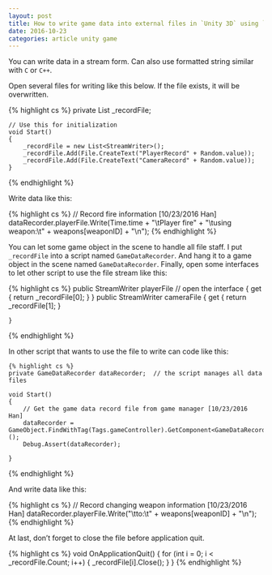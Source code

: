 ```yaml
---
layout: post
title: How to write game data into external files in `Unity 3D` using `C#`
date: 2016-10-23
categories: article unity game
---
```


<!--more-->
You can write data in a stream form. Can also use formatted string similar with `C` or `C++`.

Open several files for writing like this below. If the file exists, it will be overwritten.

{% highlight cs %}
    private List<StreamWriter> _recordFile;

    // Use this for initialization
    void Start()
    {
        _recordFile = new List<StreamWriter>();
        _recordFile.Add(File.CreateText("PlayerRecord" + Random.value));
        _recordFile.Add(File.CreateText("CameraRecord" + Random.value));
    }
{% endhighlight %}

Write data like this:

{% highlight cs %}
        // Record fire information [10/23/2016 Han]
        dataRecorder.playerFile.Write(Time.time + "\tPlayer fire" + "\tusing weapon:\t" + weapons[weaponID] + "\n");
{% endhighlight %}

You can let some game object in the scene to handle all file staff. I put `_recordFile` into a script named `GameDataRecorder`. And hang it to a game object in the scene named `GameDataRecorder`. Finally, open some interfaces to let other script to use the file stream like this:

{% highlight cs %}
    public StreamWriter playerFile      // open the interface
    {
        get
        {
            return _recordFile[0];
        }
    }
    public StreamWriter cameraFile
    {
        get
        {
            return _recordFile[1];
        }

    }
{% endhighlight %}

In other script that wants to use the file to write can code like this:

	{% highlight cs %}
    private GameDataRecorder dataRecorder;  // the script manages all data files

    void Start()
    {
        // Get the game data record file from game manager [10/23/2016 Han]
        dataRecorder = GameObject.FindWithTag(Tags.gameController).GetComponent<GameDataRecorder>();
        Debug.Assert(dataRecorder);

    }
{% endhighlight %}

And write data like this:

{% highlight cs %}
        // Record changing weapon information [10/23/2016 Han]
        dataRecorder.playerFile.Write("\tto:\t" + weapons[weaponID] + "\n");
{% endhighlight %}

At last, don’t forget to close the file before application quit.

{% highlight cs %}
    void OnApplicationQuit()
    {
        for (int i = 0; i < _recordFile.Count; i++)
        {
            _recordFile[i].Close();
        }
    }
{% endhighlight %}


<script>
  (function(i,s,o,g,r,a,m){i['GoogleAnalyticsObject']=r;i[r]=i[r]||function(){
  (i[r].q=i[r].q||[]).push(arguments)},i[r].l=1*new Date();a=s.createElement(o),
  m=s.getElementsByTagName(o)[0];a.async=1;a.src=g;m.parentNode.insertBefore(a,m)
  })(window,document,'script','https://www.google-analytics.com/analytics.js','ga');

  ga('create', 'UA-85986843-1', 'auto');
  ga('send', 'pageview');

</script>